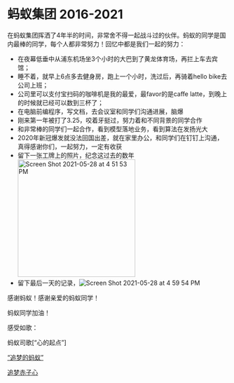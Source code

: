 # 蚂蚁集团 2016-2021

在蚂蚁集团挥洒了4年半的时间，非常舍不得一起战斗过的伙伴。蚂蚁的同学是国内最棒的同学，每个人都非常努力！回忆中都是我们一起的努力：

* 在夜幕低垂中从浦东机场坐3个小时的大巴到了黄龙体育场，再拦上车去宾馆；
* 睡不着，就早上6点多去健身房，跑上一个小时，洗过后，再骑着hello bike去公司上班；
* 公司里可以支付宝扫码的咖啡机是我的最爱，最favor的是caffe latte，到晚上的时候就已经可以数到三杯了；
* 在电脑前编程序，写文档，去会议室和同学们沟通进展，脑爆
* 刚来第一年被打了3.25，咬着牙挺过，努力着和不同背景的同学合作
* 和非常棒的同学们一起合作，看到模型落地业务，看到算法在发扬光大
* 2020年新冠爆发就没法回国出差，就在家里办公，和同学们在钉钉上沟通，真得感谢你们，一起努力，一定有收获
* 留下一张工牌上的照片，纪念这过去的数年 <img width="268" alt="Screen Shot 2021-05-28 at 4 51 53 PM" src="https://user-images.githubusercontent.com/3145135/120051336-06ebfb80-bfd5-11eb-90fb-222cb2e6102d.png">
* 留下最后一天的记录，![Screen Shot 2021-05-28 at 4 59 54 PM](https://user-images.githubusercontent.com/3145135/120051612-220b3b00-bfd6-11eb-8532-f1900946685c.png)


感谢蚂蚁！感谢亲爱的蚂蚁同学！

蚂蚁同学加油！

感受如歌：

蚂蚁司歌[“心的起点”]

[“追梦的蚂蚁”](https://www.youtube.com/watch?v=nmxVl7-thgw)

[追梦赤子心](https://www.youtube.com/watch?v=iW__fEGZ5vM)


